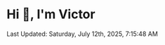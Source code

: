 <h1>Hi 👋, I'm Victor </h1>

<!--RECENT_ACTIVITY:start-->
<!--RECENT_ACTIVITY:end-->

<!--RECENT_ACTIVITY:last_update-->
Last Updated: Saturday, July 12th, 2025, 7:15:48 AM
<!--RECENT_ACTIVITY:last_update_end-->
